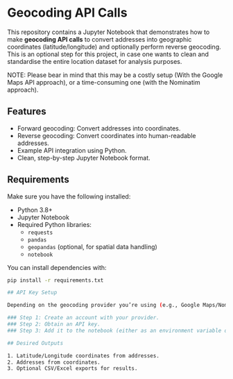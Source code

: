 # Geocoding API Calls

This repository contains a Jupyter Notebook that demonstrates how to make **geocoding API calls** to convert addresses into geographic coordinates (latitude/longitude) and optionally perform reverse geocoding. This is an optional step for this project, in case one wants to clean and standardise the entire location dataset for analysis purposes. 

NOTE: Please bear in mind that this may be a costly setup (With the Google Maps API approach), or a time-consuming one (with the Nominatim approach). 

## Features
- Forward geocoding: Convert addresses into coordinates.
- Reverse geocoding: Convert coordinates into human-readable addresses.
- Example API integration using Python.
- Clean, step-by-step Jupyter Notebook format.

## Requirements
Make sure you have the following installed:

- Python 3.8+
- Jupyter Notebook
- Required Python libraries:
  - `requests`
  - `pandas`
  - `geopandas` (optional, for spatial data handling)
  - `notebook`

You can install dependencies with:

```bash
pip install -r requirements.txt

## API Key Setup

Depending on the geocoding provider you’re using (e.g., Google Maps/Nominatim), you may need an API key.

### Step 1: Create an account with your provider.
### Step 2: Obtain an API key.
### Step 3: Add it to the notebook (either as an environment variable or directly in the code).

## Desired Outputs

1. Latitude/Longitude coordinates from addresses.
2. Addresses from coordinates.
3. Optional CSV/Excel exports for results.